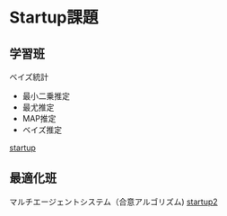 # Startup課題
## 学習班
ベイズ統計
- 最小二乗推定
- 最尤推定
- MAP推定
- ベイズ推定

[startup](https://github.com/yuhi-sa/Startup/blob/main/stratup.ipynb)

## 最適化班
マルチエージェントシステム（合意アルゴリズム)
[startup2](https://github.com/yuhi-sa/Startup/blob/main/startup2.ipynb)